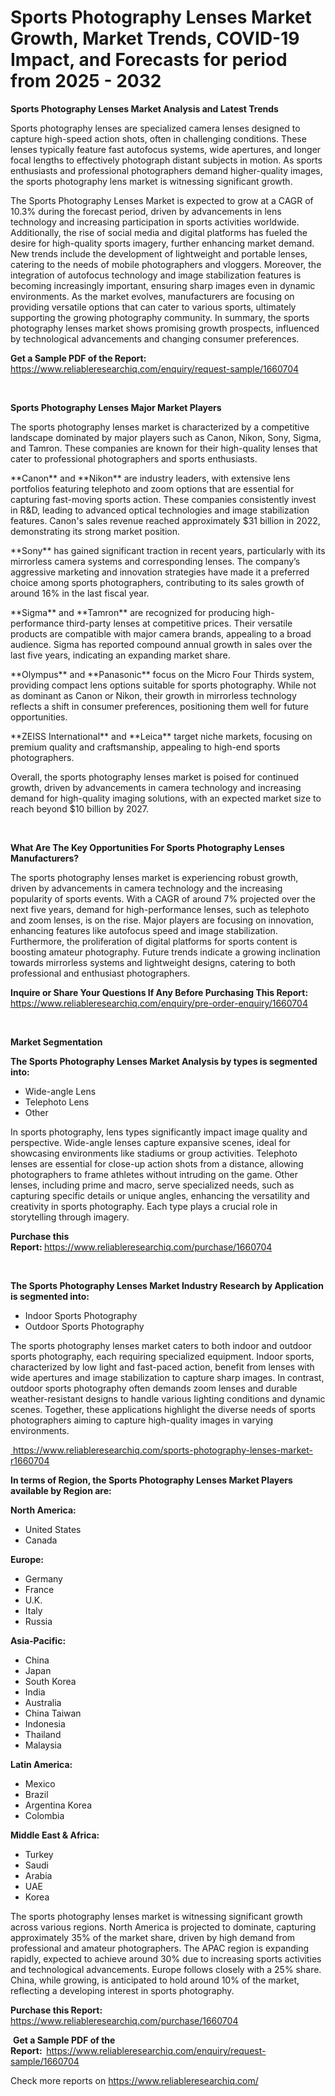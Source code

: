<p><h1>Sports Photography Lenses Market Growth, Market Trends, COVID-19 Impact, and Forecasts for period from 2025 - 2032</h1></p><p><strong>Sports Photography Lenses Market Analysis and Latest Trends</strong></p>
<p><p>Sports photography lenses are specialized camera lenses designed to capture high-speed action shots, often in challenging conditions. These lenses typically feature fast autofocus systems, wide apertures, and longer focal lengths to effectively photograph distant subjects in motion. As sports enthusiasts and professional photographers demand higher-quality images, the sports photography lens market is witnessing significant growth.</p><p>The Sports Photography Lenses Market is expected to grow at a CAGR of 10.3% during the forecast period, driven by advancements in lens technology and increasing participation in sports activities worldwide. Additionally, the rise of social media and digital platforms has fueled the desire for high-quality sports imagery, further enhancing market demand. New trends include the development of lightweight and portable lenses, catering to the needs of mobile photographers and vloggers. Moreover, the integration of autofocus technology and image stabilization features is becoming increasingly important, ensuring sharp images even in dynamic environments. As the market evolves, manufacturers are focusing on providing versatile options that can cater to various sports, ultimately supporting the growing photography community. In summary, the sports photography lenses market shows promising growth prospects, influenced by technological advancements and changing consumer preferences.</p></p>
<p><strong>Get a Sample PDF of the Report:&nbsp;</strong> <a href="https://www.reliableresearchiq.com/enquiry/request-sample/1660704?utm_campaign=3519&utm_medium=2&utm_source=Github&utm_content=ia&utm_term=10042025&utm_id=sports-photography-lenses">https://www.reliableresearchiq.com/enquiry/request-sample/1660704</a></p>
<p>&nbsp;</p>
<p><strong>Sports Photography Lenses Major Market Players</strong></p>
<p><p>The sports photography lenses market is characterized by a competitive landscape dominated by major players such as Canon, Nikon, Sony, Sigma, and Tamron. These companies are known for their high-quality lenses that cater to professional photographers and sports enthusiasts.</p><p>**Canon** and **Nikon** are industry leaders, with extensive lens portfolios featuring telephoto and zoom options that are essential for capturing fast-moving sports action. These companies consistently invest in R&D, leading to advanced optical technologies and image stabilization features. Canon's sales revenue reached approximately $31 billion in 2022, demonstrating its strong market position.</p><p>**Sony** has gained significant traction in recent years, particularly with its mirrorless camera systems and corresponding lenses. The company’s aggressive marketing and innovation strategies have made it a preferred choice among sports photographers, contributing to its sales growth of around 16% in the last fiscal year.</p><p>**Sigma** and **Tamron** are recognized for producing high-performance third-party lenses at competitive prices. Their versatile products are compatible with major camera brands, appealing to a broad audience. Sigma has reported compound annual growth in sales over the last five years, indicating an expanding market share.</p><p>**Olympus** and **Panasonic** focus on the Micro Four Thirds system, providing compact lens options suitable for sports photography. While not as dominant as Canon or Nikon, their growth in mirrorless technology reflects a shift in consumer preferences, positioning them well for future opportunities.</p><p>**ZEISS International** and **Leica** target niche markets, focusing on premium quality and craftsmanship, appealing to high-end sports photographers.</p><p>Overall, the sports photography lenses market is poised for continued growth, driven by advancements in camera technology and increasing demand for high-quality imaging solutions, with an expected market size to reach beyond $10 billion by 2027.</p></p>
<p>&nbsp;</p>
<p><strong>What Are The Key Opportunities For Sports Photography Lenses Manufacturers?</strong></p>
<p><p>The sports photography lenses market is experiencing robust growth, driven by advancements in camera technology and the increasing popularity of sports events. With a CAGR of around 7% projected over the next five years, demand for high-performance lenses, such as telephoto and zoom lenses, is on the rise. Major players are focusing on innovation, enhancing features like autofocus speed and image stabilization. Furthermore, the proliferation of digital platforms for sports content is boosting amateur photography. Future trends indicate a growing inclination towards mirrorless systems and lightweight designs, catering to both professional and enthusiast photographers.</p></p>
<p><strong>Inquire or Share Your Questions If Any Before Purchasing This Report:</strong> <a href="https://www.reliableresearchiq.com/enquiry/pre-order-enquiry/1660704?utm_campaign=3519&utm_medium=2&utm_source=Github&utm_content=ia&utm_term=10042025&utm_id=sports-photography-lenses">https://www.reliableresearchiq.com/enquiry/pre-order-enquiry/1660704</a></p>
<p>&nbsp;</p>
<p><strong>Market Segmentation</strong></p>
<p><strong>The Sports Photography Lenses Market Analysis by types is segmented into:</strong></p>
<p><ul><li>Wide-angle Lens</li><li>Telephoto Lens</li><li>Other</li></ul></p>
<p><p>In sports photography, lens types significantly impact image quality and perspective. Wide-angle lenses capture expansive scenes, ideal for showcasing environments like stadiums or group activities. Telephoto lenses are essential for close-up action shots from a distance, allowing photographers to frame athletes without intruding on the game. Other lenses, including prime and macro, serve specialized needs, such as capturing specific details or unique angles, enhancing the versatility and creativity in sports photography. Each type plays a crucial role in storytelling through imagery.</p></p>
<p><strong>Purchase this Report:&nbsp;</strong><a href="https://www.reliableresearchiq.com/purchase/1660704?utm_campaign=3519&utm_medium=2&utm_source=Github&utm_content=ia&utm_term=10042025&utm_id=sports-photography-lenses">https://www.reliableresearchiq.com/purchase/1660704</a></p>
<p>&nbsp;</p>
<p><strong>The Sports Photography Lenses Market Industry Research by Application is segmented into:</strong></p>
<p><ul><li>Indoor Sports Photography</li><li>Outdoor Sports Photography</li></ul></p>
<p><p>The sports photography lenses market caters to both indoor and outdoor sports photography, each requiring specialized equipment. Indoor sports, characterized by low light and fast-paced action, benefit from lenses with wide apertures and image stabilization to capture sharp images. In contrast, outdoor sports photography often demands zoom lenses and durable weather-resistant designs to handle various lighting conditions and dynamic scenes. Together, these applications highlight the diverse needs of sports photographers aiming to capture high-quality images in varying environments.</p></p>
<p><a href="https://www.reliableresearchiq.com/sports-photography-lenses-market-r1660704?utm_campaign=3519&utm_medium=2&utm_source=Github&utm_content=ia&utm_term=10042025&utm_id=sports-photography-lenses">&nbsp;https://www.reliableresearchiq.com/sports-photography-lenses-market-r1660704</a></p>
<p><strong>In terms of Region, the Sports Photography Lenses Market Players available by Region are:</strong></p>
<p>
    <p> <strong> North America: </strong>
        <ul>
            <li>United States</li>
            <li>Canada</li>
        </ul>
        </p> 
    <p> <strong> Europe: </strong>
        <ul>
            <li>Germany</li>
            <li>France</li>
            <li>U.K.</li>
            <li>Italy</li>
            <li>Russia</li>
        </ul>
        </p> 
    <p> <strong> Asia-Pacific: </strong>
        <ul>
            <li>China</li>
            <li>Japan</li>
            <li>South Korea</li>
            <li>India</li>
            <li>Australia</li>
            <li>China Taiwan</li>
            <li>Indonesia</li>
            <li>Thailand</li>
            <li>Malaysia</li>
        </ul>
        </p> 
    <p> <strong> Latin America: </strong>
        <ul>
            <li>Mexico</li>
            <li>Brazil</li>
            <li>Argentina Korea</li>
            <li>Colombia</li>
        </ul>
        </p> 
    <p> <strong> Middle East & Africa: </strong>
        <ul>
            <li>Turkey</li>
            <li>Saudi</li>
            <li>Arabia</li>
            <li>UAE</li>
            <li>Korea</li>
        </ul>
    </p>
    </p>
<p><p>The sports photography lenses market is witnessing significant growth across various regions. North America is projected to dominate, capturing approximately 35% of the market share, driven by high demand from professional and amateur photographers. The APAC region is expanding rapidly, expected to achieve around 30% due to increasing sports activities and technological advancements. Europe follows closely with a 25% share. China, while growing, is anticipated to hold around 10% of the market, reflecting a developing interest in sports photography.</p></p>
<p><strong>Purchase this Report: </strong><a href="https://www.reliableresearchiq.com/purchase/1660704?utm_campaign=3519&utm_medium=2&utm_source=Github&utm_content=ia&utm_term=10042025&utm_id=sports-photography-lenses">https://www.reliableresearchiq.com/purchase/1660704</a></p>
<p>&nbsp;<strong>Get a Sample PDF of the Report:&nbsp;&nbsp;</strong><a href="https://www.reliableresearchiq.com/enquiry/request-sample/1660704?utm_campaign=3519&utm_medium=2&utm_source=Github&utm_content=ia&utm_term=10042025&utm_id=sports-photography-lenses">https://www.reliableresearchiq.com/enquiry/request-sample/1660704</a></p>
<p><strong></strong></p>
<p>Check more reports on <a href="https://www.reliableresearchiq.com/?utm_campaign=3519&utm_medium=2&utm_source=Github&utm_content=ia&utm_term=10042025&utm_id=sports-photography-lenses">https://www.reliableresearchiq.com/</a></p>
